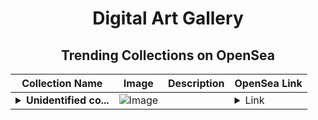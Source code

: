 <div align="center">

# Digital Art Gallery

## Trending Collections on OpenSea

| Collection Name                       | Image                                                                                     | Description                       | OpenSea Link                                                                                          |
|---------------------------------------|-------------------------------------------------------------------------------------------|-----------------------------------|--------------------------------------------------------------------------------------------------------|
| **<details><summary>Unidentified co...</summary>Unidentified contract 59d23474-c6db-4134-99ab-14cd003831d5</details>** | ![Image](https://i.seadn.io/s/raw/files/cb623c6c241eb88c2f91a6602305cdfa.png?w=500&auto=format?w=200&auto=format) |  | <details><summary>Link</summary>[Unidentified contract 59d23474-c6db-4134-99ab-14cd003831d5](https://opensea.io/collection/unidentified-contract-59d23474-c6db-4134-99ab-14cd)</details> |

</div>